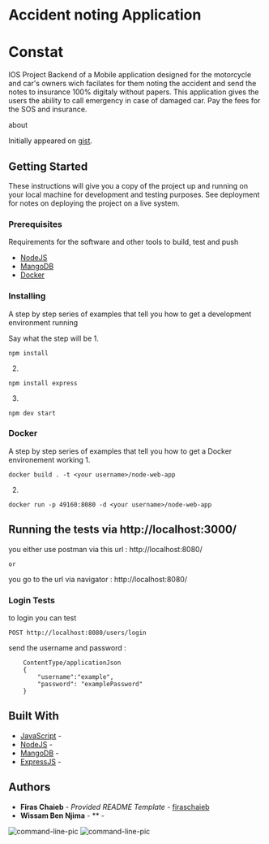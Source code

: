 # Accident noting Application





# Constat

IOS Project Backend of a Mobile application designed for the motorcycle and car's owners wich facilates for them noting the accident and send the notes to insurance 100% digitaly without papers.
This application gives the users the ability to call emergency in case of damaged car.
Pay the fees for the SOS and insurance.


about

Initially appeared on
[gist](https://github.com/firaschaieb/FrontendIOS).

## Getting Started

These instructions will give you a copy of the project up and running on
your local machine for development and testing purposes. See deployment
for notes on deploying the project on a live system.

### Prerequisites

Requirements for the software and other tools to build, test and push 
- [NodeJS](https://nodejs.org/en/)
- [MangoDB](https://www.example.com)
- [Docker](https://www.docker.com)
### Installing

A step by step series of examples that tell you how to get a development
environment running

Say what the step will be
1.

    npm install

2.

    npm install express

3.

    npm dev start

### Docker

A step by step series of examples that tell you how to get a Docker environement working
1.

    docker build . -t <your username>/node-web-app
   
2.

    docker run -p 49160:8080 -d <your username>/node-web-app  


## Running the tests via http://localhost:3000/

you either use postman via this url : http://localhost:8080/ 
    
    or
    
you go to the url via navigator : http://localhost:8080/

### Login Tests

to login you can test

    POST http://localhost:8080/users/login  
 
send the username and password : 
        
        ContentType/applicationJson 
        {
            "username":"example",
            "password": "examplePassword" 
        }


## Built With

  - [JavaScript](https://www.contributor-covenant.org/) -
  - [NodeJS](https://nodejs.org/en/) - 
  - [MangoDB](https://www.example.com) -
  - [ExpressJS](https://expressjs.com/) -

## Authors

  - **Firas Chaieb** - *Provided README Template* -
    [firaschaieb](https://github.com/firaschaieb)
  - **Wissam Ben Njima** - ** -

![command-line-pic](https://blog.lecacheur.com/wp-content/uploads/2014/10/docker.png)
![command-line-pic](https://codemoto.io/wp-content/themes/cloudhost/library/images/node-express-mongo.png)

